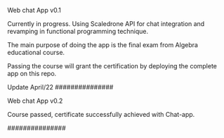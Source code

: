 Web chat App v0.1

Currently in progress.
Using Scaledrone API for chat integration and revamping in functional programming technique.

The main purpose of doing the app is the final exam from Algebra educational course.

Passing the course will grant the certification by deploying the complete app on this repo.

Update April/22
###############


Web chat App v0.2

Course passed, certificate successfully achieved with Chat-app.

###############
